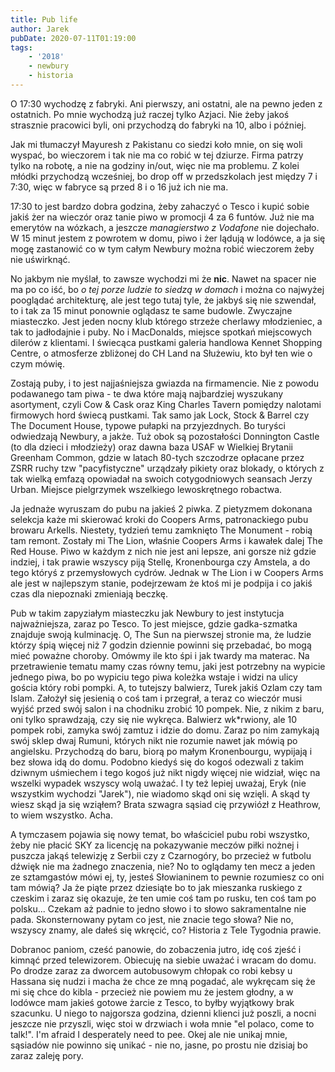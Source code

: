 ```yaml
---
title: Pub life
author: Jarek
pubDate: 2020-07-11T01:19:00
tags:
    - '2018'
    - newbury
    - historia
---
```


O 17:30 wychodzę z fabryki. Ani pierwszy, ani ostatni, ale na pewno jeden z ostatnich. Po mnie wychodzą już raczej tylko Azjaci. Nie żeby jakoś strasznie pracowici byli, oni przychodzą do fabryki na 10, albo i później.

Jak mi tłumaczył Mayuresh z Pakistanu co siedzi koło mnie, on się woli wyspać, bo wieczorem i tak nie ma co robić w tej dziurze. Firma patrzy tylko na robotę, a nie na godziny in/out, więc nie ma problemu. Z kolei młódki przychodzą wcześniej, bo drop off w przedszkolach jest między 7 i 7:30, więc w fabryce są przed 8 i o 16 już ich nie ma.

17:30 to jest bardzo dobra godzina, żeby zahaczyć o Tesco i kupić sobie jakiś żer na wieczór oraz tanie piwo w promocji 4 za 6 funtów. Już nie ma emerytów na wózkach, a jeszcze _managierstwo z Vodafone_ nie dojechało. W 15 minut jestem z powrotem w domu, piwo i żer lądują w lodówce, a ja się mogę zastanowić co w tym całym Newbury można robić wieczorem żeby nie uświrknąć.

No jakbym nie myślał, to zawsze wychodzi mi że **nic**. Nawet na spacer nie ma po co iść, bo _o tej porze ludzie to siedzą w domach_ i można co najwyżej pooglądać architekturę, ale jest tego tutaj tyle, że jakbyś się nie szwendał, to i tak za 15 minut ponownie oglądasz te same budowle. Zwyczajne miasteczko. Jest jeden nocny klub którego strzeże cherlawy młodzieniec, a tak to jadłodajnie i puby. No i MacDonalds, miejsce spotkań miejscowych dilerów z klientami. I świecąca pustkami galeria handlowa Kennet Shopping Centre, o atmosferze zbliżonej do CH Land na Służewiu, kto był ten wie o czym mówię.

Zostają puby, i to jest najjaśniejsza gwiazda na firmamencie. Nie z powodu podawanego tam piwa - te dwa które mają najbardziej wyszukany asortyment, czyli Cow & Cask oraz King Charles Tavern pomiędzy nalotami firmowych hord świecą pustkami. Tak samo jak Lock, Stock & Barrel czy The Document House, typowe pułapki na przyjezdnych. Bo turyści odwiedzają Newbury, a jakże. Tuż obok są pozostałości Donnington Castle (to dla dzieci i młodzieży) oraz dawna baza USAF w Wielkiej Brytanii Greenham Common, gdzie w latach 80-tych szczodrze opłacane przez ZSRR ruchy tzw "pacyfistyczne" urządzały pikiety oraz blokady, o których z tak wielką emfazą opowiadał na swoich cotygodniowych seansach Jerzy Urban. Miejsce pielgrzymek wszelkiego lewoskrętnego robactwa.

Ja jednaże wyruszam do pubu na jakieś 2 piwka. Z pietyzmem dokonana selekcja każe mi skierować kroki do Coopers Arms, patronackiego pubu browaru Arkells. Niestety, tydzień temu zamknięto The Monument - robią tam remont. Zostały mi The Lion, właśnie Coopers Arms i kawałek dalej The Red House. Piwo w każdym z nich nie jest ani lepsze, ani gorsze niż gdzie indziej, i tak prawie wszyscy piją Stellę, Kronenbourga czy Amstela, a do tego któryś z przemysłowych cydrów. Jednak w The Lion i w Coopers Arms ale jest w najlepszym stanie, podejrzewam że ktoś mi je podpija i co jakiś czas dla niepoznaki zmieniają beczkę.

Pub w takim zapyziałym miasteczku jak Newbury to jest instytucja najważniejsza, zaraz po Tesco. To jest miejsce, gdzie gadka-szmatka znajduje swoją kulminację. O, The Sun na pierwszej stronie ma, że ludzie którzy śpią więcej niż 7 godzin dziennie powinni się przebadać, bo mogą mieć poważne choroby. Omówmy ile kto śpi i jak twardy ma materac. Na przetrawienie tematu mamy czas równy temu, jaki jest potrzebny na wypicie jednego piwa, bo po wypiciu tego piwa koleżka wstaje i widzi na ulicy gościa który robi pompki. A, to tutejszy balwierz, Turek jakiś Ozlam czy tam Islam. Założył się jesienią o coś tam i przegrał, a teraz co wieczór musi wyjść przed swój salon i na chodniku zrobić 10 pompek. Nie, z nikim z baru, oni tylko sprawdzają, czy się nie wykręca. Balwierz wk\*rwiony, ale 10 pompek robi, zamyka swój zamtuz i idzie do domu. Zaraz po nim zamykają swój sklep dwaj Rumuni, których nikt nie rozumie nawet jak mówią po angielsku. Przychodzą do baru, biorą po małym Kronenbourgu, wypijają i bez słowa idą do domu. Podobno kiedyś się do kogoś odezwali z takim dziwnym uśmiechem i tego kogoś już nikt nigdy więcej nie widział, więc na wszelki wypadek wszyscy wolą uważać. I ty też lepiej uważaj, Eryk (nie wszystkim wychodzi "Jarek"), nie wiadomo skąd oni się wzięli. A skąd ty wiesz skąd ja się wziąłem? Brata szwagra sąsiad cię przywiózł z Heathrow, to wiem wszystko. Acha.

A tymczasem pojawia się nowy temat, bo właściciel pubu robi wszystko, żeby nie płacić SKY za licencję na pokazywanie meczów piłki nożnej i puszcza jakąś telewizję z Serbii czy z Czarnogóry, bo przecież w futbolu dźwięk nie ma żadnego znaczenia, nie? No to oglądamy ten mecz a jeden ze sztamgastów mówi ej, ty, jesteś Słowianinem to pewnie rozumiesz co oni tam mówią? Ja że piąte przez dziesiąte bo to jak mieszanka ruskiego z czeskim i zaraz się okazuje, że ten umie coś tam po rusku, ten coś tam po polsku... Czekam aż padnie to jedno słowo i to słowo sakramentalne nie pada. Skonsternowany pytam co jest, nie znacie tego słowa? Nie no, wszyscy znamy, ale dałeś się wkręcić, co? Historia z Tele Tygodnia prawie.

Dobranoc paniom, cześć panowie, do zobaczenia jutro, idę coś zjeść i kimnąć przed telewizorem. Obiecuję na siebie uważać i wracam do domu. Po drodze zaraz za dworcem autobusowym chłopak co robi kebsy u Hassana się nudzi i macha że chce ze mną pogadać, ale wykręcam się że mi się chce do kibla - przecież nie powiem mu że jestem głodny, a w lodówce mam jakieś gotowe żarcie z Tesco, to byłby wyjątkowy brak szacunku. U niego to najgorsza godzina, dzienni klienci już poszli, a nocni jeszcze nie przyszli, więc stoi w drzwiach i woła mnie "el polaco, come to talk!". I'm afraid I desperately need to pee. Okej ale nie unikaj mnie, sąsiadów nie powinno się unikać - nie no, jasne, po prostu nie dzisiaj bo zaraz zaleję pory.
